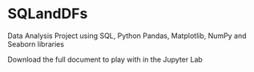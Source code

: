 # SQLandDFs
Data Analysis Project using SQL, Python Pandas, Matplotlib, NumPy and Seaborn libraries

Download the full document to play with in the Jupyter Lab

